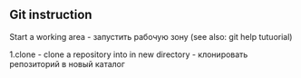 ## Git instruction

Start a working area - запустить рабочую зону (see also: git help tutuorial)

1.clone - clone a repository into in new directory - клонировать репозиторий в новый каталог